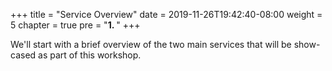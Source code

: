 +++
title = "Service Overview"
date = 2019-11-26T19:42:40-08:00
weight = 5
chapter = true
pre = "<b>1. </b>"
+++

We'll start with a brief overview of the two main services that will be show-cased as part of this workshop.
